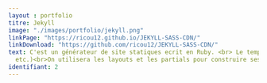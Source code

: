 ```yaml
---
layout : portfolio
titre: Jekyll
image: "./images/portfolio/jekyll.png"
linkPage: "https://ricou12.github.io/JEKYLL-SASS-CDN/"
linkDownload: "https://github.com/ricou12/JEKYLL-SASS-CDN/"
text: C'est un générateur de site statiques ecrit en Ruby. <br> Le temps de chargement des pages côté client sont de ce faite optimisées . <br> Il permet de publier simplement et gratuitement votre site sur  Github ou tous hebergeur free. <br> Jekyll permet en outre de gérer plus facilement tous les assets du projet (CSS, JS, images et compression,
  etc.)<br>On utilisera les layouts et les partials pour construire ses pages sans avoir à ré-écrire chaque fois son code.
identifiant: 2
---
```


